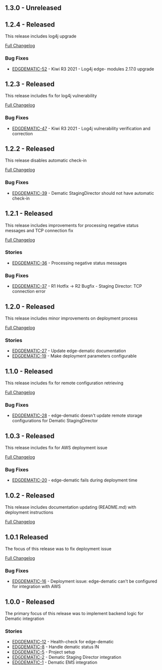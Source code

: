 ## 1.3.0 - Unreleased

## 1.2.4 - Released
This release includes log4j upgrade

[Full Changelog](https://github.com/folio-org/edge-dematic/compare/v1.2.3...v1.2.4)

### Bug Fixes
* [EDGDEMATIC-52](https://issues.folio.org/browse/EDGDEMATIC-52) - Kiwi R3 2021 - Log4j edge- modules 2.17.0 upgrade

## 1.2.3 - Released
This release includes fix for log4j vulnerability

[Full Changelog](https://github.com/folio-org/edge-dematic/compare/v1.2.2...v1.2.3)

### Bug Fixes
* [EDGDEMATIC-47](https://issues.folio.org/browse/EDGDEMATIC-47) - Kiwi R3 2021 - Log4j vulnerability verification and correction

## 1.2.2 - Released
This release disables automatic check-in

[Full Changelog](https://github.com/folio-org/edge-dematic/compare/v1.2.1...v1.2.2)

### Bug Fixes
* [EDGDEMATIC-39](https://issues.folio.org/browse/EDGDEMATIC-39) - Dematic StagingDirector should not have automatic check-in

## 1.2.1 - Released
This release includes improvements for processing negative status messages and TCP connection fix

[Full Changelog](https://github.com/folio-org/edge-dematic/compare/v1.2.0...v1.2.1)

### Stories
* [EDGDEMATIC-36](https://issues.folio.org/browse/EDGDEMATIC-36) - Processing negative status messages

### Bug Fixes
* [EDGDEMATIC-37](https://issues.folio.org/browse/EDGDEMATIC-37) - R1 Hotfix -> R2 Bugfix - Staging Director: TCP connection error

## 1.2.0 - Released
This release includes minor improvements on deployment process

[Full Changelog](https://github.com/folio-org/edge-dematic/compare/v1.1.0...v1.2.0)

### Stories
* [EDGDEMATIC-27](https://issues.folio.org/browse/EDGDEMATIC-27) - Update edge-dematic documentation
* [EDGDEMATIC-19](https://issues.folio.org/browse/EDGDEMATIC-19) - Make deployment parameters configurable

## 1.1.0 - Released
This release includes fix for remote configuration retrieving

[Full Changelog](https://github.com/folio-org/edge-dematic/compare/v1.0.3...v1.1.0)

### Bug Fixes
* [EDGDEMATIC-28](https://issues.folio.org/browse/EDGDEMATIC-28) - edge-dematic doesn't update remote storage configurations for Dematic StagingDirector

## 1.0.3 - Released
This release includes fix for AWS deployment issue

[Full Changelog](https://github.com/folio-org/edge-dematic/compare/v1.0.2...v1.0.3)

### Bug Fixes
* [EDGDEMATIC-20](https://issues.folio.org/browse/EDGDEMATIC-20) - edge-dematic fails during deployment time

## 1.0.2 - Released
This release includes documentation updating (README.md) with deployment instructions

[Full Changelog](https://github.com/folio-org/edge-dematic/compare/v1.0.1...v1.0.2)

## 1.0.1 Released
The focus of this release was to fix deployment issue

[Full Changelog](https://github.com/folio-org/edge-dematic/compare/v1.0.0...v1.0.1)

### Bug Fixes
* [EDGDEMATIC-16](https://issues.folio.org/browse/EDGDEMATIC-16) - Deployment issue: edge-dematic can't be configured for integration with AWS

## 1.0.0 - Released

The primary focus of this release was to implement backend logic for Dematic integration

### Stories
* [EDGDEMATIC-12](https://issues.folio.org/browse/EDGDEMATIC-12) - Health-check for edge-dematic 
* [EDGDEMATIC-8](https://issues.folio.org/browse/EDGDEMATIC-8) - Handle dematic status IN
* [EDGDEMATIC-5](https://issues.folio.org/browse/EDGDEMATIC-5) - Project setup 
* [EDGDEMATIC-2](https://issues.folio.org/browse/EDGDEMATIC-2) - Dematic Staging Director integration
* [EDGDEMATIC-1](https://issues.folio.org/browse/EDGDEMATIC-1) - Dematic EMS integration

